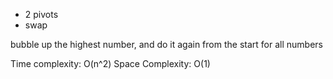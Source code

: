- 2 pivots
- swap

bubble up the highest number, and do it again from the start for all numbers

Time complexity: O(n^2)
Space Complexity: O(1)